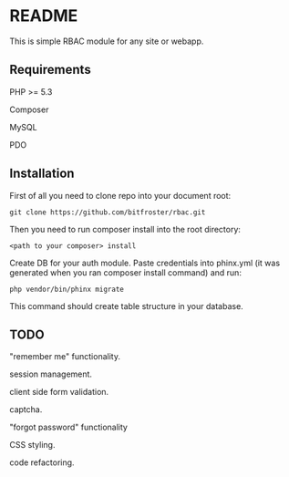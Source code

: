 README
======

This is simple RBAC module for any site or webapp.

Requirements
------------
PHP >= 5.3

Composer

MySQL

PDO

Installation
------------

First of all you need to clone repo into your document root:

    git clone https://github.com/bitfroster/rbac.git

Then you need to run composer install into the root directory:

    <path to your composer> install

Create DB for your auth module. Paste credentials into phinx.yml (it was generated when you ran composer install command) and run:

    php vendor/bin/phinx migrate

This command should create table structure in your database.

TODO
------------
"remember me" functionality.

session management.

client side form validation.

captcha.

"forgot password" functionality

CSS styling.

code refactoring.
